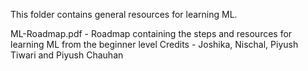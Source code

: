 This folder contains general resources for learning ML.

ML-Roadmap.pdf - Roadmap containing the steps and resources for learning ML from the beginner level
Credits - Joshika, Nischal, Piyush Tiwari and Piyush Chauhan
